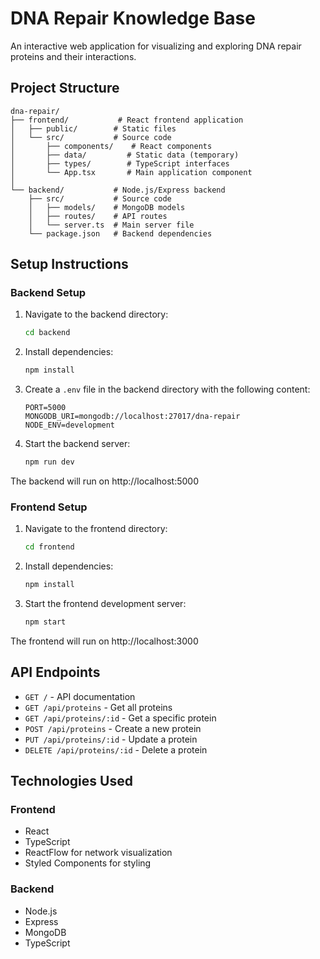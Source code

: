 # DNA Repair Knowledge Base

An interactive web application for visualizing and exploring DNA repair proteins and their interactions.

## Project Structure

```
dna-repair/
├── frontend/           # React frontend application
│   ├── public/        # Static files
│   └── src/           # Source code
│       ├── components/    # React components
│       ├── data/         # Static data (temporary)
│       ├── types/        # TypeScript interfaces
│       └── App.tsx       # Main application component
│
└── backend/           # Node.js/Express backend
    ├── src/           # Source code
    │   ├── models/    # MongoDB models
    │   ├── routes/    # API routes
    │   └── server.ts  # Main server file
    └── package.json   # Backend dependencies
```

## Setup Instructions

### Backend Setup

1. Navigate to the backend directory:
   ```bash
   cd backend
   ```

2. Install dependencies:
   ```bash
   npm install
   ```

3. Create a `.env` file in the backend directory with the following content:
   ```
   PORT=5000
   MONGODB_URI=mongodb://localhost:27017/dna-repair
   NODE_ENV=development
   ```

4. Start the backend server:
   ```bash
   npm run dev
   ```

The backend will run on http://localhost:5000

### Frontend Setup

1. Navigate to the frontend directory:
   ```bash
   cd frontend
   ```

2. Install dependencies:
   ```bash
   npm install
   ```

3. Start the frontend development server:
   ```bash
   npm start
   ```

The frontend will run on http://localhost:3000

## API Endpoints

- `GET /` - API documentation
- `GET /api/proteins` - Get all proteins
- `GET /api/proteins/:id` - Get a specific protein
- `POST /api/proteins` - Create a new protein
- `PUT /api/proteins/:id` - Update a protein
- `DELETE /api/proteins/:id` - Delete a protein

## Technologies Used

### Frontend
- React
- TypeScript
- ReactFlow for network visualization
- Styled Components for styling

### Backend
- Node.js
- Express
- MongoDB
- TypeScript 